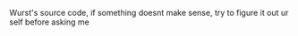   Wurst's source code,
if something doesnt make sense, try to figure it out ur self before asking me
